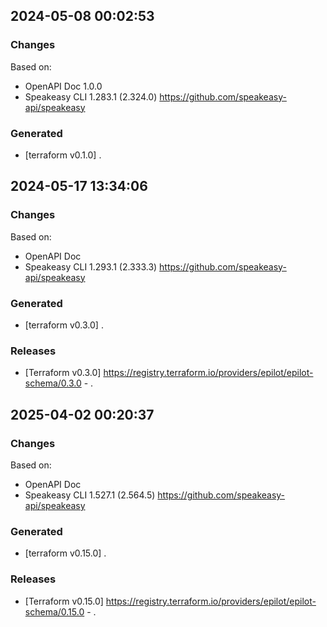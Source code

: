 

## 2024-05-08 00:02:53
### Changes
Based on:
- OpenAPI Doc 1.0.0 
- Speakeasy CLI 1.283.1 (2.324.0) https://github.com/speakeasy-api/speakeasy
### Generated
- [terraform v0.1.0] .

## 2024-05-17 13:34:06
### Changes
Based on:
- OpenAPI Doc  
- Speakeasy CLI 1.293.1 (2.333.3) https://github.com/speakeasy-api/speakeasy
### Generated
- [terraform v0.3.0] .
### Releases
- [Terraform v0.3.0] https://registry.terraform.io/providers/epilot/epilot-schema/0.3.0 - .

## 2025-04-02 00:20:37
### Changes
Based on:
- OpenAPI Doc  
- Speakeasy CLI 1.527.1 (2.564.5) https://github.com/speakeasy-api/speakeasy
### Generated
- [terraform v0.15.0] .
### Releases
- [Terraform v0.15.0] https://registry.terraform.io/providers/epilot/epilot-schema/0.15.0 - .
